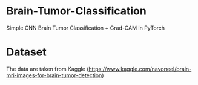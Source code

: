 # Brain-Tumor-Classification
Simple CNN Brain Tumor Classification + Grad-CAM in PyTorch



# Dataset
The data are taken from Kaggle (https://www.kaggle.com/navoneel/brain-mri-images-for-brain-tumor-detection)
